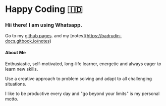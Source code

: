 # Happy Coding :indonesia:
### Hii there! I am using Whatsapp.
Go to my [github pages](https://bdrudin.github.io/). and my [notes]{https://badrudin-docs.gitbook.io/notes)

#### **About Me**
Enthusiastic, self-motivated, long-life learner, energetic and always eager to learn new skills.

Use a creative approach to problem solving and adapt to all challenging situations.

I like to be productive every day and "go beyond your limits" is my personal motto.
